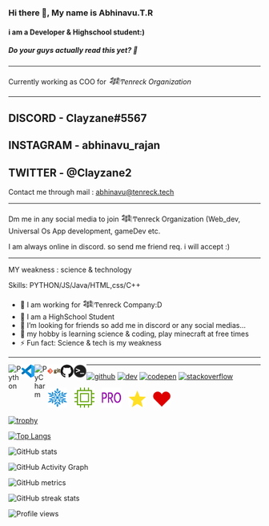 ### Hi there 👋, My name  is Abhinavu.T.R
#### i am a Developer & Highschool student:)
##### Do your guys actually read this yet? 🤔
----------------------------------------------------------------------

Currently working as COO for *𒈞Ͳenreᴄk Organization*

----------------------------------------------------------------------------------------------------------------------------
DISCORD - Clayzane#5567
----------------------------------------------------------------------------------------------------------------------------
INSTAGRAM - abhinavu_rajan
----------------------------------------------------------------------------------------------------------------------------
TWITTER - @Clayzane2
----------------------------------------------------------------------------------------------------------------------------
Contact me through mail : abhinavu@tenreck.tech

-----------------------------------------------------------------------------------------------------------------------------
Dm me in any social media to join 𒈞Ͳenreᴄk Organization (Web_dev, Universal Os App development, gameDev etc.

I am always online in discord. so send me friend req. i will accept :)

-----------------------------------------------------------------------------------------------------------------------------


MY weakness : science & technology 

Skills: PYTHON/JS/Java/HTML,css/C++

- 🔭 I am working for 𒈞Ͳenreᴄk Company:D
- 🌱 I am a HighSchool Student
- 🤔 I’m looking for friends so add me in discord or any social medias...
- 💬 my hobby is learning science & coding, play minecraft at free times
- ⚡ Fun fact: Science & tech is my weakness 
----------------------------------------------------------------------------------------------------------------------------
<img align="left" alt="Python" width="26px" src="https://files.realpython.com/media/python-logo.8eb72ea6927b.png" />
<img align="left" alt="Visual Studio Code" width="26px" src="https://raw.githubusercontent.com/github/explore/80688e429a7d4ef2fca1e82350fe8e3517d3494d/topics/visual-studio-code/visual-studio-code.png" />
<img align="left" alt="PyCharm" width="26px" src="https://upload.wikimedia.org/wikipedia/commons/thumb/a/a1/PyCharm_Logo.svg/1200px-PyCharm_Logo.svg.png" />
<img align="left" alt="Git" width="26px" src="https://raw.githubusercontent.com/github/explore/80688e429a7d4ef2fca1e82350fe8e3517d3494d/topics/git/git.png" />
<img align="left" alt="GitHub" width="26px" src="https://raw.githubusercontent.com/github/explore/78df643247d429f6cc873026c0622819ad797942/topics/github/github.png" />
<img align="left" alt="Terminal" width="26px" src="https://raw.githubusercontent.com/github/explore/80688e429a7d4ef2fca1e82350fe8e3517d3494d/topics/terminal/terminal.png" />


----------------------------------------------------------------------------------------------------------------------------

[<img src='https://cdn.jsdelivr.net/npm/simple-icons@3.0.1/icons/github.svg' alt='github' height='40'>](https://github.com/NxClayzane)  [<img src='https://cdn.jsdelivr.net/npm/simple-icons@3.0.1/icons/dev-dot-to.svg' alt='dev' height='40'>](https://dev.to/nxclayzane)  [<img src='https://cdn.jsdelivr.net/npm/simple-icons@3.0.1/icons/codepen.svg' alt='codepen' height='40'>](https://codepen.io/nxclayzane)  [<img src='https://cdn.jsdelivr.net/npm/simple-icons@3.0.1/icons/stackoverflow.svg' alt='stackoverflow' height='40'>](https://stackoverflow.com/users/14975698/clayzane)  

<a href='https://archiveprogram.github.com/'><img src='https://raw.githubusercontent.com/acervenky/animated-github-badges/master/assets/acbadge.gif' width='40' height='40'></a> <a href='https://docs.github.com/en/developers'><img src='https://raw.githubusercontent.com/acervenky/animated-github-badges/master/assets/devbadge.gif' width='40' height='40'></a> <a href='https://github.com/pricing'><img src='https://raw.githubusercontent.com/acervenky/animated-github-badges/master/assets/pro.gif' width='40' height='40'></a> <a href='https://stars.github.com/'><img src='https://raw.githubusercontent.com/acervenky/animated-github-badges/master/assets/starbadge.gif' width='35' height='35'></a> <a href='https://docs.github.com/en/github/supporting-the-open-source-community-with-github-sponsors'><img src='https://raw.githubusercontent.com/acervenky/animated-github-badges/master/assets/sponsorbadge.gif' width='35' height='35'></a> 

[![trophy](https://github-profile-trophy.vercel.app/?username=NxClayzane)](https://github.com/ryo-ma/github-profile-trophy)

[![Top Langs](https://github-readme-stats.vercel.app/api/top-langs/?username=NxClayzane)](https://github.com/anuraghazra/github-readme-stats)

![GitHub stats](https://github-readme-stats.vercel.app/api?username=NxClayzane&show_icons=true&count_private=true)  

![GitHub Activity Graph](https://activity-graph.herokuapp.com/graph?username=NxClayzane)  

![GitHub metrics](https://metrics.lecoq.io/NxClayzane)  

![GitHub streak stats](https://github-readme-streak-stats.herokuapp.com/?user=NxClayzane)  

![Profile views](https://gpvc.arturio.dev/NxClayzane)  
